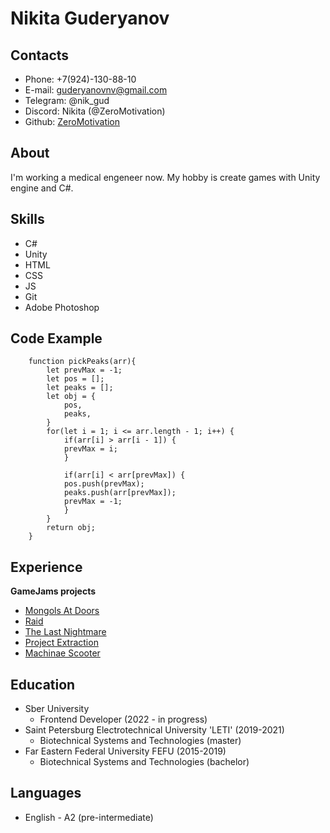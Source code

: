 # Nikita Guderyanov

## Contacts
+ Phone: +7(924)-130-88-10
+ E-mail: guderyanovnv@gmail.com
+ Telegram: @nik_gud
+ Discord: Nikita (@ZeroMotivation)
+ Github: [ZeroMotivation](https://github.com/ZeroMotivation)

## About
I'm working a medical engeneer now. My hobby is create games with Unity engine and C#. 

## Skills
+ C#
+ Unity
+ HTML
+ CSS
+ JS
+ Git
+ Adobe Photoshop

## Code Example
```
    function pickPeaks(arr){
        let prevMax = -1;
        let pos = [];
        let peaks = [];
        let obj = {
            pos,
            peaks,
        }
        for(let i = 1; i <= arr.length - 1; i++) {
            if(arr[i] > arr[i - 1]) {
            prevMax = i;
            }
            
            if(arr[i] < arr[prevMax]) {
            pos.push(prevMax);
            peaks.push(arr[prevMax]);
            prevMax = -1;
            }
        }
        return obj;
    }
```

## Experience 
**GameJams projects**
+ [Mongols At Doors](https://zero-motivation.itch.io/mongols-at-doors)
+ [Raid](https://aniki-ta.itch.io/raid)
+ [The Last Nightmare](https://zero-motivation.itch.io/infinite-nightmare)
+ [Project Extraction](https://aniki-ta.itch.io/project-extraction)
+ [Machinae Scooter](https://aniki-ta.itch.io/machinae-scooter)

## Education
+ Sber University
    - Frontend Developer (2022 - in progress)
+ Saint Petersburg Electrotechnical University 'LETI' (2019-2021)
    - Biotechnical Systems and Technologies (master)
+ Far Eastern Federal University FEFU (2015-2019)
    - Biotechnical Systems and Technologies (bachelor)

## Languages
+ English - A2 (pre-intermediate)


